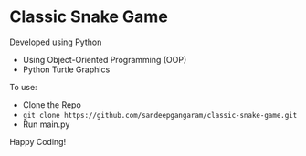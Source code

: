 # Classic Snake Game

Developed using Python

- Using Object-Oriented Programming (OOP)
- Python Turtle Graphics

To use:

- Clone the Repo 
 - `git clone https://github.com/sandeepgangaram/classic-snake-game.git`
- Run main.py

Happy Coding!